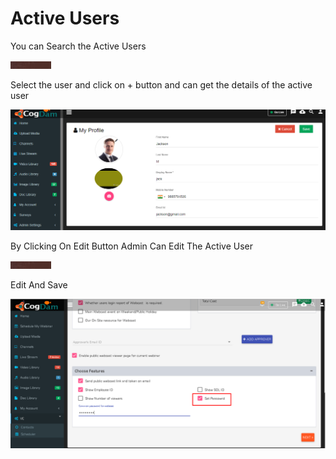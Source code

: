 # Active Users

You can Search the Active Users 

![](../../.gitbook/assets/image%20%28111%29.png)

Select the user and click on + button and can get the details of the active user

![](../../.gitbook/assets/image%20%28178%29.png)

By Clicking On Edit Button Admin Can Edit The Active User

![](../../.gitbook/assets/image%20%2853%29.png)

Edit And Save

![](../../.gitbook/assets/image%20%28124%29.png)



